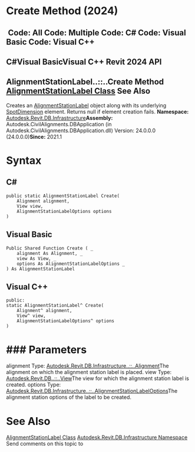 # Create Method (2024)

﻿
 Code: All Code: Multiple Code: C# Code: Visual Basic Code: Visual C++   
---  
C#Visual BasicVisual C++
Revit 2024 API  
---  
AlignmentStationLabel..::..Create Method   
[AlignmentStationLabel Class](5c51c34b-8b34-99fe-d8c6-b6f1ba7caba7.md "AlignmentStationLabel Class") See Also  
---  
Creates an [AlignmentStationLabel](5c51c34b-8b34-99fe-d8c6-b6f1ba7caba7.md "AlignmentStationLabel Class") object along with its underlying [SpotDimension](f3c633ac-1595-cb8d-5c1b-66eb3eefb433.md "SpotDimension Class") element. Returns null if element creation fails. 
**Namespace:** [Autodesk.Revit.DB.Infrastructure](cedea963-42a0-acf8-0f0e-5477c4212ae9.md "Autodesk.Revit.DB.Infrastructure Namespace")**Assembly:** Autodesk.CivilAlignments.DBApplication (in Autodesk.CivilAlignments.DBApplication.dll) Version: 24.0.0.0 (24.0.0.0)**Since:** 2021.1 
# Syntax
C#  
---  
```text
public static AlignmentStationLabel Create(
	Alignment alignment,
	View view,
	AlignmentStationLabelOptions options
)
```
  
Visual Basic  
---  
```text
Public Shared Function Create ( _
	alignment As Alignment, _
	view As View, _
	options As AlignmentStationLabelOptions _
) As AlignmentStationLabel
```
  
Visual C++  
---  
```text
public:
static AlignmentStationLabel^ Create(
	Alignment^ alignment, 
	View^ view, 
	AlignmentStationLabelOptions^ options
)
```
  
# ### Parameters
alignment
    Type: [Autodesk.Revit.DB.Infrastructure..::..Alignment](6594712d-3b22-9b08-ab4c-782df88f36d1.md "Alignment Class")The alignment on which the alignment station label is placed.
view
    Type: [Autodesk.Revit.DB..::..View](fb92a4e7-f3a7-ef14-e631-342179b18de9.md "View Class")The view for which the alignment station label is created.
options
    Type: [Autodesk.Revit.DB.Infrastructure..::..AlignmentStationLabelOptions](65682466-07b4-766b-a215-fefcdcfd32ce.md "AlignmentStationLabelOptions Class")The alignment station options of the label to be created.
# See Also
[AlignmentStationLabel Class](5c51c34b-8b34-99fe-d8c6-b6f1ba7caba7.md "AlignmentStationLabel Class")
[Autodesk.Revit.DB.Infrastructure Namespace](cedea963-42a0-acf8-0f0e-5477c4212ae9.md "Autodesk.Revit.DB.Infrastructure Namespace")
Send comments on this topic to 